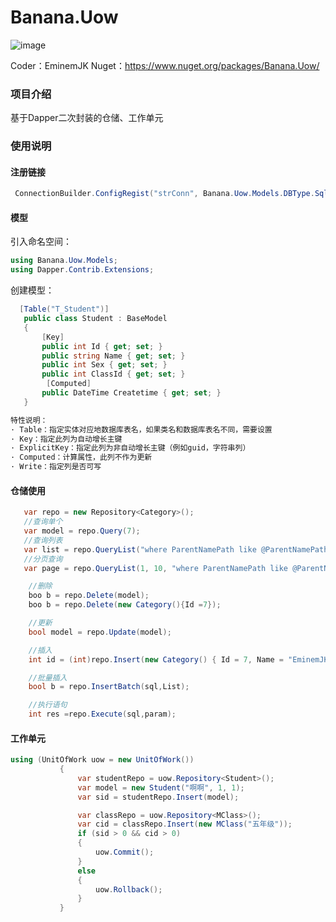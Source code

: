 # Banana.Uow
![image](https://github.com/EminemJK/Banana/blob/master/Banana/Doc/banana_logo.ico)

Coder：EminemJK
Nuget：https://www.nuget.org/packages/Banana.Uow/

### 项目介绍
基于Dapper二次封装的仓储、工作单元

### 使用说明
#### 注册链接
``` csharp
 ConnectionBuilder.ConfigRegist("strConn", Banana.Uow.Models.DBType.SqlServer);
```
#### 模型
引入命名空间：
``` csharp
using Banana.Uow.Models;
using Dapper.Contrib.Extensions;
```
创建模型：
``` csharp
  [Table("T_Student")]
   public class Student : BaseModel
   {
       [Key]
       public int Id { get; set; }
       public string Name { get; set; }
       public int Sex { get; set; }
       public int ClassId { get; set; }
        [Computed]
       public DateTime Createtime { get; set; }
   }

特性说明：
· Table：指定实体对应地数据库表名，如果类名和数据库表名不同，需要设置
· Key：指定此列为自动增长主键
· ExplicitKey：指定此列为非自动增长主键（例如guid，字符串列）
· Computed：计算属性，此列不作为更新
· Write：指定列是否可写
```
#### 仓储使用
``` csharp
   var repo = new Repository<Category>();
   //查询单个
   var model = repo.Query(7);
   //查询列表
   var list = repo.QueryList("where ParentNamePath like @ParentNamePath", new { ParentNamePath = "%,电气设备,%" });
   //分页查询
   var page = repo.QueryList(1, 10, "where ParentNamePath like @ParentNamePath", new { ParentNamePath = "%,电气设备,%" }, "id", false);

    //删除
    boo b = repo.Delete(model);
    boo b = repo.Delete(new Category(){Id =7});

    //更新
    bool model = repo.Update(model);

    //插入
    int id = (int)repo.Insert(new Category() { Id = 7, Name = "EminemJK" });

    //批量插入
    bool b = repo.InsertBatch(sql,List);

    //执行语句
    int res =repo.Execute(sql,param);
```
#### 工作单元
``` csharp
using (UnitOfWork uow = new UnitOfWork())
           {
               var studentRepo = uow.Repository<Student>();
               var model = new Student("啊啊", 1, 1);
               var sid = studentRepo.Insert(model);

               var classRepo = uow.Repository<MClass>();
               var cid = classRepo.Insert(new MClass("五年级"));
               if (sid > 0 && cid > 0)
               {
                   uow.Commit();
               }
               else
               {
                   uow.Rollback();
               }
           }
```
